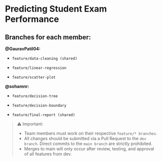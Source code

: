 # Predicting Student Exam Performance

## Branches for each member:

**@GauravPatil04:**

* `feature/data-cleaning (shared)`

* `feature/linear-regression`

* `feature/scatter-plot`

**@sohamnr:**

* `feature/decision-tree`

* `feature/decision-boundary`

* `feature/final-report (shared)`

> ⚠️ Important: 
> - Team members must work on their respective `feature/* branches`.  
> - All changes should be submitted via a Pull Request to the `dev branch`.
Direct commits to the `main branch` are strictly prohibited.  
> - Merges to main will only occur after review, testing, and approval of all features from dev.

